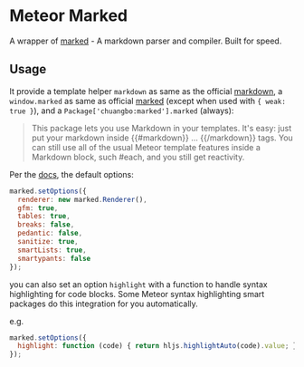 # Meteor Marked

A wrapper of [marked](https://github.com/chjj/marked) - 
A markdown parser and compiler. Built for speed.

## Usage

It provide a template helper `markdown` as same as the official [markdown](http://docs.meteor.com/#/basic/markdown), a `window.marked` as same as official [marked](https://github.com/chjj/marked) (except when
used with `{ weak: true }`), and a `Package['chuangbo:marked'].marked` (always):

> This package lets you use Markdown in your templates. It's easy: just put your markdown inside {{#markdown}} ... {{/markdown}} tags. You can still use all of the usual Meteor template features inside a Markdown block, such #each, and you still get reactivity.

Per the [docs](https://github.com/chjj/marked), the default options:

```js
marked.setOptions({
  renderer: new marked.Renderer(),
  gfm: true,
  tables: true,
  breaks: false,
  pedantic: false,
  sanitize: true,
  smartLists: true,
  smartypants: false
});
```

you can also set an option `highlight` with a function to handle syntax highlighting for code blocks.
Some Meteor syntax highlighting smart packages do this integration for you automatically.

e.g.

```js
marked.setOptions({
  highlight: function (code) { return hljs.highlightAuto(code).value; }
});
```